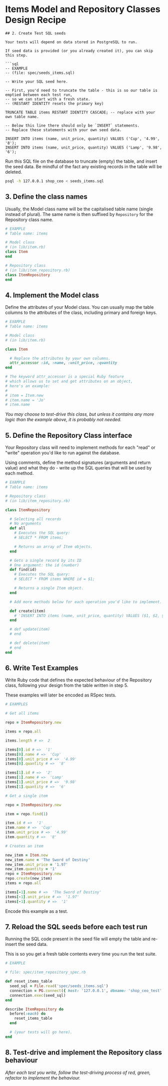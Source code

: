 # Items Model and Repository Classes Design Recipe
```
## 2. Create Test SQL seeds

Your tests will depend on data stored in PostgreSQL to run.

If seed data is provided (or you already created it), you can skip this step.

```sql
-- EXAMPLE
-- (file: spec/seeds_items.sql)

-- Write your SQL seed here. 

-- First, you'd need to truncate the table - this is so our table is emptied between each test run,
-- so we can start with a fresh state.
-- (RESTART IDENTITY resets the primary key)

TRUNCATE TABLE items RESTART IDENTITY CASCADE; -- replace with your own table name.

-- Below this line there should only be `INSERT` statements.
-- Replace these statements with your own seed data.

INSERT INTO items (name, unit_price, quantity) VALUES ('Cup', '4.99', '8');
INSERT INTO items (name, unit_price, quantity) VALUES ('Lamp', '9.98', '6');
```

Run this SQL file on the database to truncate (empty) the table, and insert the seed data. Be mindful of the fact any existing records in the table will be deleted.

```bash
psql -h 127.0.0.1 shop_ceo < seeds_items.sql
```

## 3. Define the class names

Usually, the Model class name will be the capitalised table name (single instead of plural). The same name is then suffixed by `Repository` for the Repository class name.

```ruby
# EXAMPLE
# Table name: items

# Model class
# (in lib/item.rb)
class Item
end

# Repository class
# (in lib/item_repository.rb)
class ItemRepository
end
```

## 4. Implement the Model class

Define the attributes of your Model class. You can usually map the table columns to the attributes of the class, including primary and foreign keys.

```ruby
# EXAMPLE
# Table name: items

# Model class
# (in lib/item.rb)

class Item

  # Replace the attributes by your own columns.
  attr_accessor :id, :name, :unit_price, :quantity
end

# The keyword attr_accessor is a special Ruby feature
# which allows us to set and get attributes on an object,
# here's an example:
#
# item = Item.new
# item.name = 'Jo'
# item.name
```

*You may choose to test-drive this class, but unless it contains any more logic than the example above, it is probably not needed.*

## 5. Define the Repository Class interface

Your Repository class will need to implement methods for each "read" or "write" operation you'd like to run against the database.

Using comments, define the method signatures (arguments and return value) and what they do - write up the SQL queries that will be used by each method.

```ruby
# EXAMPLE
# Table name: items

# Repository class
# (in lib/item_repository.rb)

class ItemRepository

  # Selecting all records
  # No arguments
  def all
    # Executes the SQL query:
    # SELECT * FROM items;

    # Returns an array of Item objects.
  end

  # Gets a single record by its ID
  # One argument: the id (number)
  def find(id)
    # Executes the SQL query:
    # SELECT * FROM items WHERE id = $1;

    # Returns a single Item object.
  end

  # Add more methods below for each operation you'd like to implement.

  def create(item)
    # 'INSERT INTO items (name, unit_price, quantity) VALUES ($1, $2, $3);'
  end

  # def update(item)
  # end

  # def delete(item)
  # end
end
```

## 6. Write Test Examples

Write Ruby code that defines the expected behaviour of the Repository class, following your design from the table written in step 5.

These examples will later be encoded as RSpec tests.

```ruby
# EXAMPLES

# Get all items

repo = ItemRepository.new

items = repo.all

items.length # =>  2

items[0].id # =>  '1'
items[0].name # =>  'Cup'
items[0].unit_price # =>  '4.99'
items[0].quantity # =>  '8'

items[1].id # =>  '2'
items[1].name # =>  'Lamp'
items[1].unit_price # =>  '9.98'
items[1].quantity # =>  '6'

# Get a single item

repo = ItemRepository.new

item = repo.find(1)

item.id # =>  '1'
item.name # =>  'Cup'
item.unit_price # =>  '4.99'
item.quantity # =>  '8'

# Creates an item

new_item = Item.new
new_item.name = 'The Sword of Destiny'
new_item.unit_price = '1.97'
new_item.quantity = '1'
repo = ItemRepository.new
repo.create(new_item)
items = repo.all

items[-1].name # =>  'The Sword of Destiny'
items[-1].unit_price # =>  '1.97'
items[-1].quantity # =>  '1'

```

Encode this example as a test.

## 7. Reload the SQL seeds before each test run

Running the SQL code present in the seed file will empty the table and re-insert the seed data.

This is so you get a fresh table contents every time you run the test suite.

```ruby
# EXAMPLE

# file: spec/item_repository_spec.rb

def reset_items_table
  seed_sql = File.read('spec/seeds_items.sql')
  connection = PG.connect({ host: '127.0.0.1', dbname: 'shop_ceo_test' })
  connection.exec(seed_sql)
end

describe ItemRepository do
  before(:each) do 
    reset_items_table
  end

  # (your tests will go here).
end
```

## 8. Test-drive and implement the Repository class behaviour

_After each test you write, follow the test-driving process of red, green, refactor to implement the behaviour._